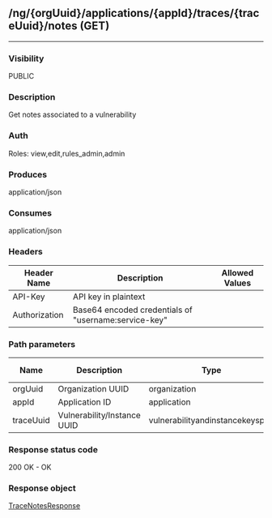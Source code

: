 ## /ng/{orgUuid}/applications/{appId}/traces/{traceUuid}/notes (GET)
---
### Visibility
PUBLIC
### Description
Get notes associated to a vulnerability
### Auth
Roles: view,edit,rules_admin,admin
### Produces
application/json
### Consumes
application/json
### Headers
| Header Name | Description | Allowed Values |
| ----------- | ----------- | ----------- |
| API-Key | API key in plaintext |  |
| Authorization | Base64 encoded credentials of &quot;username:service-key&quot; |  |
### Path parameters
| Name | Description | Type | Required | Allowed Values |
| ----------- | ----------- | ----------- | ----------- | ----------- |
| orgUuid | Organization UUID | organization | true | String |
| appId | Application ID | application | true | String |
| traceUuid | Vulnerability/Instance UUID | vulnerabilityandinstancekeyspair | true | String |
### Response status code
200 OK - OK
### Response object
[TraceNotesResponse](<../../objects/TraceNotesResponse.md>)
